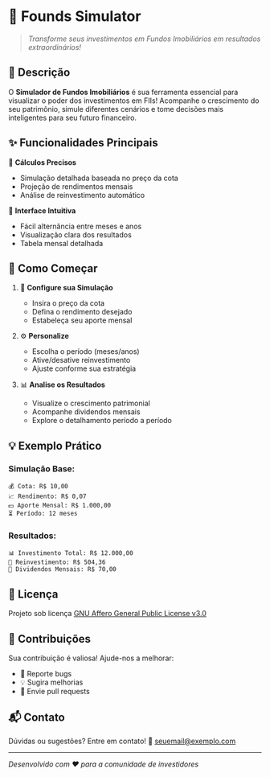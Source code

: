 # 🏢 Founds Simulator
> _Transforme seus investimentos em Fundos Imobiliários em resultados extraordinários!_

## 🎯 Descrição

O **Simulador de Fundos Imobiliários** é sua ferramenta essencial para visualizar o poder dos investimentos em FIIs! Acompanhe o crescimento do seu patrimônio, simule diferentes cenários e tome decisões mais inteligentes para seu futuro financeiro.

## ✨ Funcionalidades Principais

🔸 **Cálculos Precisos**
- Simulação detalhada baseada no preço da cota
- Projeção de rendimentos mensais
- Análise de reinvestimento automático

🔸 **Interface Intuitiva**
- Fácil alternância entre meses e anos
- Visualização clara dos resultados
- Tabela mensal detalhada

## 🚀 Como Começar

1. 📝 **Configure sua Simulação**
    - Insira o preço da cota
    - Defina o rendimento desejado
    - Estabeleça seu aporte mensal

2. ⚙️ **Personalize**
    - Escolha o período (meses/anos)
    - Ative/desative reinvestimento
    - Ajuste conforme sua estratégia

3. 📊 **Analise os Resultados**
    - Visualize o crescimento patrimonial
    - Acompanhe dividendos mensais
    - Explore o detalhamento período a período

## 💡 Exemplo Prático

### Simulação Base:
```
💰 Cota: R$ 10,00
📈 Rendimento: R$ 0,07
💵 Aporte Mensal: R$ 1.000,00
⏳ Período: 12 meses
```

### Resultados:
```
📊 Investimento Total: R$ 12.000,00
🔄 Reinvestimento: R$ 504,36
💸 Dividendos Mensais: R$ 70,00
```

## 📜 Licença

Projeto sob licença [GNU Affero General Public License v3.0](./LICENSE)

## 🤝 Contribuições

Sua contribuição é valiosa! Ajude-nos a melhorar:
- 🐛 Reporte bugs
- 💡 Sugira melhorias
- 🔧 Envie pull requests

## 📬 Contato

Dúvidas ou sugestões? Entre em contato!
📧 [seuemail@exemplo.com](mailto:seuemail@exemplo.com)

---
_Desenvolvido com ❤️ para a comunidade de investidores_

